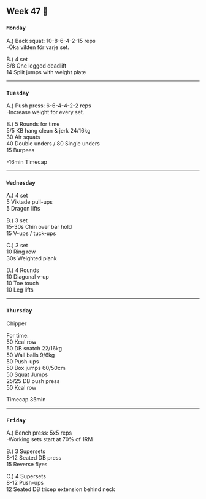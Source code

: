 ## Week 47  :boar:

### `Monday`     
A.) Back squat: 10-8-6-4-2-15 reps  
-Öka vikten för varje set.  

B.) 4 set   
8/8 One legged deadlift  
14 Split jumps with weight plate  

---
### `Tuesday`
A.) Push press: 6-6-4-4-2-2 reps  
-Increase weight for every set.  

B.) 5 Rounds for time  
5/5 KB hang clean & jerk 24/16kg   
30 Air squats  
40 Double unders / 80 Single unders  
15 Burpees  

-16min Timecap  



----
### `Wednesday`
A.) 4 set  
5 Viktade pull-ups  
5 Dragon lifts  

B.) 3 set  
15-30s Chin over bar hold  
15 V-ups / tuck-ups  

C.) 3 set  
10 Ring row  
30s Weighted plank 

D.) 4 Rounds  
10 Diagonal v-up  
10 Toe touch  
10 Leg lifts  

----
### `Thursday`  
Chipper  

For time:   
50 Kcal row  
50 DB snatch 22/16kg  
50 Wall balls 9/6kg  
50 Push-ups  
50 Box jumps 60/50cm  
50 Squat Jumps  
25/25 DB push press  
50 Kcal row     

Timecap 35min     

 
---
### `Friday` 
A.) Bench press: 5x5 reps  
-Working sets start at 70% of 1RM  
 
B.) 3 Supersets  
8-12 Seated DB press  
15 Reverse flyes  

C.) 4 Supersets  
8-12 Push-ups  
12 Seated DB tricep extension behind neck  






